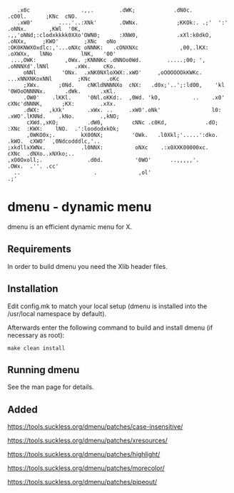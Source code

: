 ```    ..                              .;,             .oo.                       ..        .lx,  .;'
   .x0c                .,,.        .dWK;            .dN0c.                   .cO0l.      ;KNc  cNO.
   .xW0'        ....'..:XNk'       .OWNx.            ;KKOk:. .;'  ':'       .oNNx.       ,KWl  '0K,
.,,'oNNd;:clodxkkkk0XXo'OWN0;      :XNW0,            .xXl:k0dkO, .oNXx,     ;KWO'        ;XNc   oNo
:OK0KNWXOxdlc:,'...oNXc oNNNK:   .cONXNXc             ,00,.lKX:   .oXWXx,   lNNo         lNK,   '00'
 ...,OWK:         ,0Wx. ;KNNNKc .dNNOo0Wd.        .....;00; ',     .oNNNXd'.lNNl        .xWx.    cKo.
     oNNl        'ONx.  .xNK0NXloXWX:.xWO'     ,oOOOOOOkKWKc.     ...xNNXNKoxNNl        ;KNc     .oKc
     ;XWx.      ;0Nd.    cNKldNNNNXo  cNX:   .d0x;'..';:ld00,    'kl '0WOoONNNNx.      .dWk.      .xKl.
     .OW0'    .lKKl.     '0Nl.oKKd:.  ,0Wd. 'kO,          ..    .x0'  cXNc'dNNNK,      ;KX:        .xXx.
     .dWX:   ,kXk'       .xWx. ..     .xW0'.oNk'                l0:   .xWO'.lKNNd.    .kNo.        .,kNO;
      cXWd.,xKO;         .dW0,         cNNc .c0Kd,            .dO;     :XNc  :KWX:    lNO.  .':loododxkOk;
      ,0WKO0x;.        kX00NX;         'OWk.   .l0Xkl;'.....':dko.     .kWO.  cXWO'  ,0Ndcodddlc,'..
;xkdllxXWNx.           .l0NNX:          oNXc    .:x0XXK00000xc.         cXNc  .dNXo..xNXko;..
,xO0Oxoll;.              .d0d.          '0WO'      ..,,,,,'.            .OWx.  .''. .cc'
  ..                       .             ,ol'                            .;'

```

# dmenu - dynamic menu
dmenu is an efficient dynamic menu for X.


## Requirements
In order to build dmenu you need the Xlib header files.


## Installation
Edit config.mk to match your local setup (dmenu is installed into
the /usr/local namespace by default).

Afterwards enter the following command to build and install dmenu
(if necessary as root):

    make clean install


## Running dmenu
See the man page for details.


## Added
https://tools.suckless.org/dmenu/patches/case-insensitive/

https://tools.suckless.org/dmenu/patches/xresources/

https://tools.suckless.org/dmenu/patches/highlight/

https://tools.suckless.org/dmenu/patches/morecolor/

https://tools.suckless.org/dmenu/patches/pipeout/